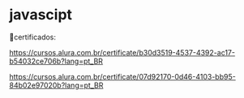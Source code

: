 # javascipt

📑certificados:

https://cursos.alura.com.br/certificate/b30d3519-4537-4392-ac17-b54032ce706b?lang=pt_BR

https://cursos.alura.com.br/certificate/07d92170-0d46-4103-bb95-84b02e97020b?lang=pt_BR
